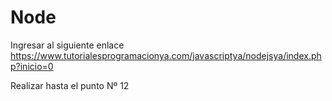 # Node
Ingresar al siguiente enlace https://www.tutorialesprogramacionya.com/javascriptya/nodejsya/index.php?inicio=0

Realizar hasta el punto Nº 12
